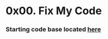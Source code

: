 # 0x00. Fix My Code

### Starting code base located [here](https://github.com/holbertonschool/0x00-Fix_My_Code_Challenge)